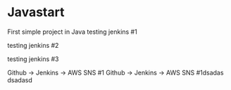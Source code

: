 # Javastart
First simple project in Java
testing jenkins #1


testing jenkins #2

testing jenkins #3

Github -> Jenkins -> AWS SNS #1
Github -> Jenkins -> AWS SNS #1dsadas
dsadasd
